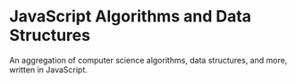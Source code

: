 # JavaScript Algorithms and Data Structures

An aggregation of computer science algorithms, data structures, and more, written in JavaScript.
